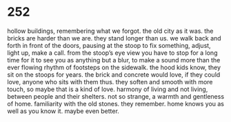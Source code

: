 # 252

hollow buildings, remembering  what we forgot. the old city as it was. the bricks are harder than we are. they stand longer than us. we walk back and forth in front of the doors, pausing at the stoop to fix something, adjust, light up, make a call. from the stoop’s eye view you have to stop for a long time for it to see you as anything but a blur, to make a sound more than the ever flowing rhythm of footsteps on the sidewalk. the hood kids know, they sit on the stoops for years. the brick and concrete would love, if they could love, anyone who sits with them thus. they soften and smooth with more touch, so maybe that is a kind of love. harmony of living and not living, between people and their shelters. not so strange, a warmth and gentleness of home. familiarity with the old stones. they remember. home knows you as well as you know it. maybe even better.